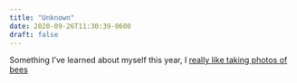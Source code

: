 ```yaml
---
title: "Unknown"
date: 2020-09-26T11:30:39-0600
draft: false
---
```


Something I’ve learned about myself this year, I [really like taking photos of bees](https://www.flickr.com/photos/ianwhitney/albums/72157716129097138)
